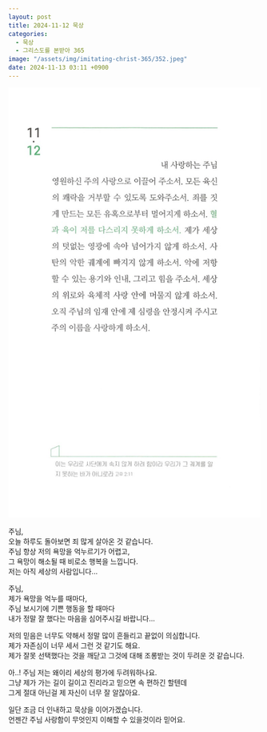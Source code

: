 ```yaml
---
layout: post
title: 2024-11-12 묵상
categories:
  - 묵상
  - 그리스도를 본받아 365
image: "/assets/img/imitating-christ-365/352.jpeg"
date: 2024-11-13 03:11 +0900
---
```


![image](/assets/img/imitating-christ-365/352.jpeg)

주님,  
오늘 하루도 돌아보면 죄 많게 살아온 것 같습니다.  
주님 항상 저의 욕망을 억누르기가 어렵고,  
그 욕망이 해소될 때 비로소 행복을 느낍니다.  
저는 아직 세상의 사람입니다...

주님,  
제가 욕망을 억누를 때마다,  
주님 보시기에 기쁜 행동을 할 때마다  
내가 정말 잘 했다는 마음을 심어주시길 바랍니다...

저의 믿음은 너무도 약해서 정말 많이 흔들리고 끝없이 의심합니다.  
제가 자존심이 너무 세서 그런 것 같기도 해요.  
제가 잘못 선택했다는 것을 깨닫고 그것에 대해 조롱받는 것이 두려운 것 같습니다.

아..! 주님 저는 왜이리 세상의 평가에 두려워하나요.  
그냥 제가 가는 길이 길이고 진리라고 믿으면 속 편하긴 할텐데  
그게 절대 아닌걸 제 자신이 너무 잘 알잖아요.

일단 조금 더 인내하고 묵상을 이어가겠습니다.  
언젠간 주님 사랑함이 무엇인지 이해할 수 있을것이라 믿어요.
